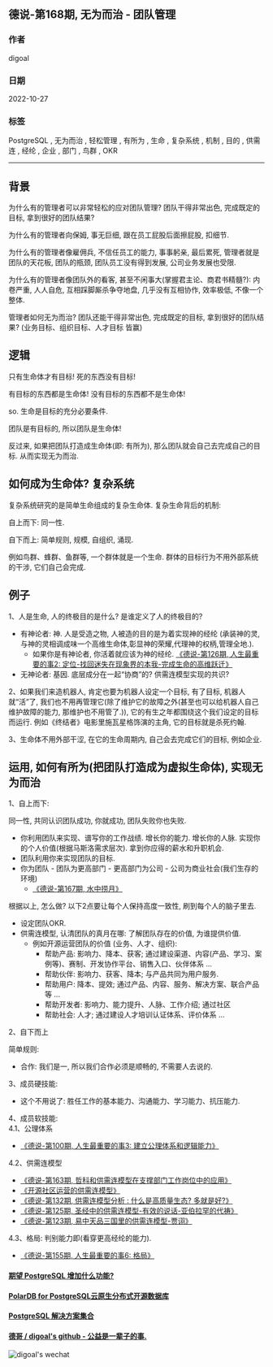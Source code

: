 ## 德说-第168期, 无为而治 - 团队管理        
              
### 作者              
digoal              
              
### 日期              
2022-10-27              
              
### 标签              
PostgreSQL , 无为而治 , 轻松管理 , 有所为 , 生命 , 复杂系统 , 机制 , 目的 , 供需连 , 经纶 , 企业 , 部门 , 鸟群 , OKR         
              
----              
              
## 背景  
为什么有的管理者可以非常轻松的应对团队管理? 团队干得非常出色, 完成既定的目标, 拿到很好的团队结果?   
  
为什么有的管理者向保姆, 事无巨细, 跟在员工屁股后面擦屁股, 扣细节.   
  
为什么有的管理者像雇佣兵, 不信任员工的能力, 事事躬亲, 最后累死, 管理者就是团队的天花板, 团队的瓶颈, 团队员工没有得到发展, 公司业务发展也受限.   
  
为什么有的管理者像团队外的看客, 甚至不闲事大(掌握君主论、商君书精髓?): 内卷严重, 人人自危, 互相踩脚厮杀争夺地盘, 几乎没有互相协作, 效率极低, 不像一个整体.   
  
管理者如何无为而治? 团队还能干得非常出色, 完成既定的目标, 拿到很好的团队结果? (业务目标、组织目标、人才目标 皆赢)  
  
## 逻辑  
只有生命体才有目标! 死的东西没有目标!   
  
有目标的东西都是生命体! 没有目标的东西都不是生命体!   
  
so. 生命是目标的充分必要条件.    
  
团队是有目标的, 所以团队是生命体!     
  
反过来, 如果把团队打造成生命体(即: 有所为), 那么团队就会自己去完成自己的目标. 从而实现无为而治.  
  
## 如何成为生命体? 复杂系统  
复杂系统研究的是简单生命组成的复杂生命体. 复杂生命背后的机制:   
  
自上而下: 同一性.   
  
自下而上: 简单规则, 规模, 自组织, 涌现.   
  
例如鸟群、蜂群、鱼群等, 一个群体就是一个生命. 群体的目标行为不用外部系统的干涉, 它们自己会完成.   
  
## 例子  
1、人是生命, 人的终极目的是什么? 是谁定义了人的终极目的?   
  
- 有神论者: 神. 人是受造之物, 人被造的目的是为着实现神的经纶 (承装神的灵,与神的灵相调成味一个高维生命体,彰显神的荣耀,代理神的权柄,管理全地.).     
    - 如果你是有神论者, 你活着就应该为神的经纶. [《德说-第126期, 人生最重要的事2: 定位-找回迷失在现象界的本我-完成生命的高维跃迁》](../202208/20220819_03.md)    
- 无神论者: 基因. 底层成分在一起“协商”的? 供需连模型实现的共识?    
  
2、如果我们来造机器人, 肯定也要为机器人设定一个目标, 有了目标, 机器人就“活”了, 我们也不用再管理它(除了维护它的故障之外(甚至也可以给机器人自己维护故障的能力, 那维护也不用管了.)), 它的有生之年都围绕这个我们设定的目标而运行.  例如《终结者》电影里施瓦星格饰演的主角, 它的目标就是杀死约翰.   
  
3、生命体不用外部干涩, 在它的生命周期内, 自己会去完成它们的目标, 例如企业.  
  
  
## 运用, 如何有所为(把团队打造成为虚拟生命体), 实现无为而治  
  
1、自上而下:  
  
同一性, 共同认识团队成功, 你就成功, 团队失败你也失败.    
- 你利用团队来实现、谱写你的工作战绩. 增长你的能力. 增长你的人脉. 实现你的个人价值(根据马斯洛需求层次). 拿到你应得的薪水和升职机会.   
- 团队利用你来实现团队的目标.   
- 你为团队 - 团队为更高部门 - 更高部门为公司 - 公司为商业社会(我们生存的环境)    
    - [《德说-第167期, 水中捞月》](../202210/20221027_01.md)    
  
根据以上, 怎么做? 以下2点要让每个人保持高度一致性, 刷到每个人的脑子里去.    
- 设定团队OKR.    
- 供需连模型, 认清团队的真月在哪: 了解团队存在的价值, 为谁提供价值.    
    - 例如开源运营团队的价值 (业务、人才、组织):     
        - 帮助产品: 影响力、降本、获客; 通过建设渠道、内容(产品、学习、案例等)、赛制、开发协作平台、销售入口、伙伴体系 ...   
        - 帮助伙伴: 影响力、获客、降本; 与产品共同为用户服务.  
        - 帮助用户: 降本、提效; 通过产品、内容、服务、解决方案、联合产品等 ...   
        - 帮助开发者: 影响力、能力提升、人脉、工作介绍; 通过社区  
        - 帮助社会: 人才; 通过建设人才培训认证体系、评价体系 ...   
  
2、自下而上  

简单规则:   
- 合作: 我们是一, 所以我们合作必须是顺畅的, 不需要人去说的.     
  
  
3、成员硬技能:  
- 这个不用说了: 胜任工作的基本能力、沟通能力、学习能力、抗压能力.    
  
4、成员软技能:   
4\.1、公理体系  
- [《德说-第100期, 人生最重要的事3: 建立公理体系和逻辑能力》](../202206/20220610_01.md)    
  
4\.2、供需连模型  
- [《德说-第163期, 哲科和供需连模型在支撑部门工作岗位中的应用》](../202210/20221022_02.md)    
- [《开源社区运营的供需连模型》](../202209/20220928_01.md)    
- [《德说-第132期, 供需连模型分析 : 什么是高质量生态? 多就是好?》](../202209/20220903_02.md)    
- [《德说-第125期, 圣经中的供需连模型-有效的说话-亚伯拉罕的代祷》](../202208/20220819_02.md)    
- [《德说-第123期, 易中天品三国里的供需连模型-贾诩》](../202208/20220812_01.md)    
  
4\.3、格局: 判别能力即(看穿更高经纶的能力).   
- [《德说-第155期, 人生最重要的事6: 格局》](../202210/20221002_01.md)    
  
  
#### [期望 PostgreSQL 增加什么功能?](https://github.com/digoal/blog/issues/76 "269ac3d1c492e938c0191101c7238216")
  
  
#### [PolarDB for PostgreSQL云原生分布式开源数据库](https://github.com/ApsaraDB/PolarDB-for-PostgreSQL "57258f76c37864c6e6d23383d05714ea")
  
  
#### [PostgreSQL 解决方案集合](https://yq.aliyun.com/topic/118 "40cff096e9ed7122c512b35d8561d9c8")
  
  
#### [德哥 / digoal's github - 公益是一辈子的事.](https://github.com/digoal/blog/blob/master/README.md "22709685feb7cab07d30f30387f0a9ae")
  
  
![digoal's wechat](../pic/digoal_weixin.jpg "f7ad92eeba24523fd47a6e1a0e691b59")
  
